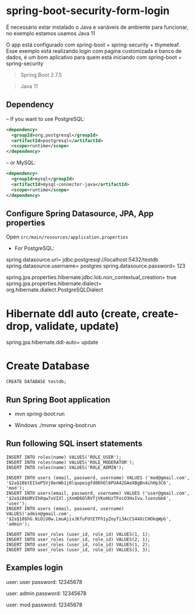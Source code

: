 # spring-boot-security-form-login

É necessário estar instalado o Java e variáveis de ambiente para funcionar, no exemplo estamos usamos Java 11

O app está configurado com spring-boot + spring-security + thymeleaf.
Esse exemplo está realizando login com pagina customizada e banco de dados, é um bom aplicativo para quem está iniciando com spring-boot + spring-security


> Spring Boot 2.7.5

> Java 11


## Dependency
– If you want to use PostgreSQL:
```xml
<dependency>
  <groupId>org.postgresql</groupId>
  <artifactId>postgresql</artifactId>
  <scope>runtime</scope>
</dependency>
```

– or MySQL:
```xml
<dependency>
  <groupId>mysql</groupId>
  <artifactId>mysql-connector-java</artifactId>
  <scope>runtime</scope>
</dependency>
```
## Configure Spring Datasource, JPA, App properties
Open `src/main/resources/application.properties`
- For PostgreSQL:

spring.datasource.url= jdbc:postgresql://localhost:5432/testdb
spring.datasource.username= postgres
spring.datasource.password= 123

spring.jpa.properties.hibernate.jdbc.lob.non_contextual_creation= true
spring.jpa.properties.hibernate.dialect= org.hibernate.dialect.PostgreSQLDialect

# Hibernate ddl auto (create, create-drop, validate, update)
spring.jpa.hibernate.ddl-auto= update

# Create Database
```
CREATE DATABASE testdb;
```

## Run Spring Boot application
- mvn spring-boot:run

- Windows 
./mvnw spring-boot:run

## Run following SQL insert statements
```
INSERT INTO roles(name) VALUES('ROLE_USER');
INSERT INTO roles(name) VALUES('ROLE_MODERATOR');
INSERT INTO roles(name) VALUES('ROLE_ADMIN');

INSERT INTO users (email, password, username) VALUES ('mod@gmail.com', '$2a$10$tEISeP5Vj8enWb1j0lqupeigfd06hOl6PUA42GAeXBgBn4ihHp3C6', 'mod');
INSERT INTO users(email, password, username) VALUES ('user@gmail.com', '$2a$10$URVIh0qw7xVIXl.jXnmD6OlRVTjVKoHUzTFocO3HxIvu.lsenvbb6', 'user');
INSERT INTO users (email, password, username) VALUES('admin@gmail.com', '$2a$10$hG.NiOiU0w.LmuAjivJKfuFUtETFh1yZoyTi3AcCS44XcCHOkqWpG', 'admin');

INSERT INTO user_roles (user_id, role_id) VALUES(1, 1);
INSERT INTO user_roles (user_id, role_id) VALUES(2, 1);
INSERT INTO user_roles (user_id, role_id) VALUES(1, 2);
INSERT INTO user_roles (user_id, role_id) VALUES(3, 3);

```


## Examples login
user: user
password: 12345678

user: admin
password: 12345678

user: mod
password: 12345678